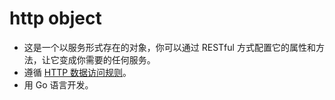 # http object

- 这是一个以服务形式存在的对象，你可以通过 RESTful 方式配置它的属性和方法，让它变成你需要的任何服务。
- 遵循 [HTTP 数据访问规则](https://github.com/jialo-dev/http-data-access-rule)。
- 用 Go 语言开发。
